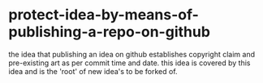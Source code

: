 # protect-idea-by-means-of-publishing-a-repo-on-github
the idea that publishing an idea on github establishes copyright claim and pre-existing art as per commit time and date. this idea is covered by this idea and is the 'root' of new idea's to be forked of.

